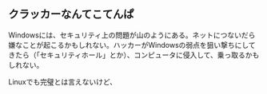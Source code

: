 <?php require("../../entete.php"); ?> <?php require("../../base.php"); ?>

<div id="corps">

<h2>クラッカーなんてこてんぱ</h2>

<p>Windowsには、セキュリティ上の問題が山のようにある。ネットにつないだら嫌なことが起こるかもしれない。ハッカーがWindowsの弱点を狙い撃ちにしてきたら（「セキュリティホール」とか）、コンピュータに侵入して、乗っ取るかもしれない。</p>

<p>Linuxでも完璧とは言えないけど、</p>

</div>


